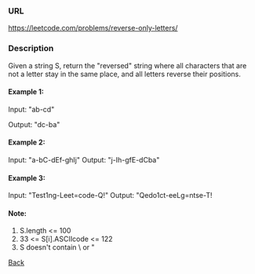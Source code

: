 ### URL

https://leetcode.com/problems/reverse-only-letters/
### Description
Given a string S, return the "reversed" string where all characters that are not a letter stay in the same place, and all letters reverse their positions.

 


#### Example 1:

Input: "ab-cd"

Output: "dc-ba"

#### Example 2:

 

Input: "a-bC-dEf-ghIj"
Output: "j-Ih-gfE-dCba"

#### Example 3:

Input: "Test1ng-Leet=code-Q!"
Output: "Qedo1ct-eeLg=ntse-T!

 
 
#### Note:

1. S.length <= 100
2. 33 <= S[i].ASCIIcode <= 122 
3. S doesn't contain \ or "

[Back](readme.md)